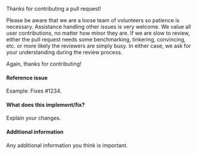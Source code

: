 Thanks for contributing a pull request!

Please be aware that we are a loose team of volunteers so patience is
necessary. Assistance handling other issues is very welcome. We value
all user contributions, no matter how minor they are. If we are slow to
review, either the pull request needs some benchmarking, tinkering,
convincing, etc. or more likely the reviewers are simply busy. In either
case, we ask for your understanding during the review process.

Again, thanks for contributing!

#### Reference issue
Example: Fixes #1234.


#### What does this implement/fix?
Explain your changes.


#### Additional information
Any additional information you think is important.
